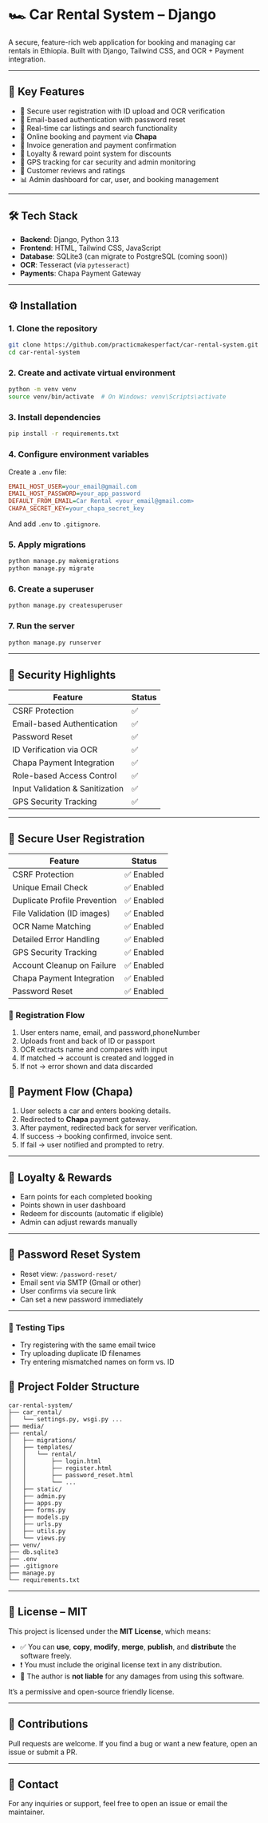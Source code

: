 
# 🏎️ Car Rental System – Django

A secure, feature-rich web application for booking and managing car rentals in Ethiopia. Built with Django, Tailwind CSS, and OCR + Payment integration.

---

## 📌 Key Features

- 🔐 Secure user registration with ID upload and OCR verification
- 📧 Email-based authentication with password reset
- 🚗 Real-time car listings and search functionality
- 📅 Online booking and payment via **Chapa**
- 🧾 Invoice generation and payment confirmation
- 🎁 Loyalty & reward point system for discounts
- 🧭 GPS tracking for car security and admin monitoring
- 💬 Customer reviews and ratings
- 📊 Admin dashboard for car, user, and booking management

---

## 🛠️ Tech Stack

- **Backend**: Django, Python 3.13
- **Frontend**: HTML, Tailwind CSS, JavaScript
- **Database**: SQLite3 (can migrate to PostgreSQL (coming soon))
- **OCR**: Tesseract (via `pytesseract`)
- **Payments**: Chapa Payment Gateway

---

## ⚙️ Installation

### 1. Clone the repository

```bash
git clone https://github.com/practicmakesperfact/car-rental-system.git
cd car-rental-system
```

### 2. Create and activate virtual environment

```bash
python -m venv venv
source venv/bin/activate  # On Windows: venv\Scripts\activate
```

### 3. Install dependencies

```bash
pip install -r requirements.txt
```

### 4. Configure environment variables

Create a `.env` file:

```ini
EMAIL_HOST_USER=your_email@gmail.com
EMAIL_HOST_PASSWORD=your_app_password
DEFAULT_FROM_EMAIL=Car Rental <your_email@gmail.com>
CHAPA_SECRET_KEY=your_chapa_secret_key
```

And add `.env` to `.gitignore`.

### 5. Apply migrations

```bash
python manage.py makemigrations
python manage.py migrate
```

### 6. Create a superuser

```bash
python manage.py createsuperuser
```

### 7. Run the server

```bash
python manage.py runserver
```

---

## 🔐 Security Highlights

| Feature                           | Status |
|----------------------------------|--------|
| CSRF Protection                  | ✅     |
| Email-based Authentication       | ✅     |
| Password Reset                   | ✅     |
| ID Verification via OCR          | ✅     |
| Chapa Payment Integration        | ✅     |
| Role-based Access Control        | ✅     |
| Input Validation & Sanitization  | ✅     |
| GPS Security Tracking            | ✅     |

---
## 🔐 Secure User Registration

| Feature                           | Status     |
|----------------------------------|------------|
| CSRF Protection                  | ✅ Enabled |
| Unique Email Check               | ✅ Enabled |
| Duplicate Profile Prevention     | ✅ Enabled |
| File Validation (ID images)      | ✅ Enabled |
| OCR Name Matching                | ✅ Enabled |
| Detailed Error Handling          | ✅ Enabled |
| GPS Security Tracking            | ✅ Enabled |
| Account Cleanup on Failure       | ✅ Enabled |
| Chapa Payment Integration        | ✅ Enabled |
| Password Reset                   | ✅ Enabled |


### 👥 Registration Flow

1. User enters name, email, and password,phoneNumber
2. Uploads front and back of ID or passport
3. OCR extracts name and compares with input
4. If matched → account is created and logged in
5. If not → error shown and data discarded

## 🧾 Payment Flow (Chapa)

1. User selects a car and enters booking details.
2. Redirected to **Chapa** payment gateway.
3. After payment, redirected back for server verification.
4. If success → booking confirmed, invoice sent.
5. If fail → user notified and prompted to retry.

---

## 🎁 Loyalty & Rewards

- Earn points for each completed booking
- Points shown in user dashboard
- Redeem for discounts (automatic if eligible)
- Admin can adjust rewards manually

---

## 📄 Password Reset System

- Reset view: `/password-reset/`
- Email sent via SMTP (Gmail or other)
- User confirms via secure link
- Can set a new password immediately

---
### 🧪 Testing Tips

- Try registering with the same email twice
- Try uploading duplicate ID filenames
- Try entering mismatched names on form vs. ID


## 📁 Project Folder Structure

```
car-rental-system/
├── car_rental/
│   └── settings.py, wsgi.py ...
├── media/
├── rental/
│   ├── migrations/
│   ├── templates/
│   │   └── rental/
│   │       ├── login.html
│   │       ├── register.html
│   │       ├── password_reset.html
│   │       └── ...
│   ├── static/
│   ├── admin.py
│   ├── apps.py
│   ├── forms.py
│   ├── models.py
│   ├── urls.py
│   ├── utils.py
│   └── views.py
├── venv/
├── db.sqlite3
├── .env
├── .gitignore
├── manage.py
└── requirements.txt
```

---

## 📄 License – MIT

This project is licensed under the **MIT License**, which means:

- ✅ You can **use**, **copy**, **modify**, **merge**, **publish**, and **distribute** the software freely.
- ❗ You must include the original license text in any distribution.
- 🚫 The author is **not liable** for any damages from using this software.

It’s a permissive and open-source friendly license.


---

## 🙌 Contributions

Pull requests are welcome. If you find a bug or want a new feature, open an issue or submit a PR.

---

## 📧 Contact

For any inquiries or support, feel free to open an issue or email the maintainer.
